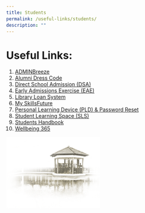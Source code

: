 ```yaml
---
title: Students
permalink: /useful-links/students/
description: ""
---
```

# **Useful Links:**

1. [ADMINBreeze](https://cchy.adminbreeze.com/)
2. [Alumni Dress Code](/our-community/Chung-Cheng-Family/chung-cheng-high-school-yishun-alumni)
3. [Direct School Admission (DSA)](/admission/direct-school-admission-dsa)
4. [Early Admissions Exercise (EAE)](https://eae.polytechnic.edu.sg/eaeStudIns/menu.jsp)
5. [Library Loan System](https://schoolibrary.moe.edu.sg/chungchenghighyishun)
6. [My SkillsFuture](https://www.myskillsfuture.gov.sg/content/student/en/secondary.html)
7. [Personal Learning Device (PLD) & Password Reset](/Personal-Learning-Device-PLD-Password-Reset/)
8. [Student Learning Space (SLS)](https://vle.learning.moe.edu.sg/login)
9. [Students Handbook](/files/CCHY%20E-Handbook.pdf)
10. [Wellbeing 365](/our-curriculum/student-development/wellbeing-365)



<img src="/images/pavilion.png" 
     style="width:50%">